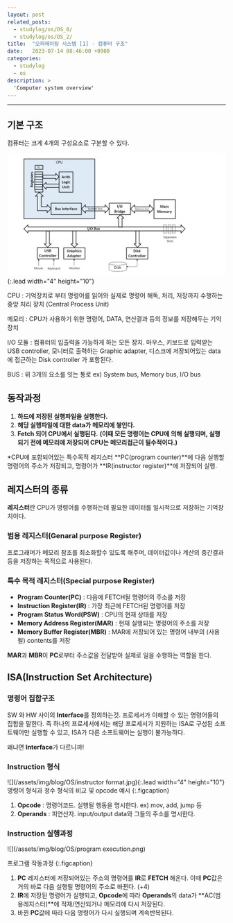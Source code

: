 ```yaml
---
layout: post
related_posts:
  - studylog/os/OS_0/
  - studylog/os/OS_2/
title:  "오퍼레이팅 시스템 [1] - 컴퓨터 구조"
date:   2023-07-14 08:46:00 +0900
categories: 
  - studylog
  - os
description: >
  'Computer system overview'
---
```

* * *
## 기본 구조
컴퓨터는 크게 4개의 구성요소로 구분할 수 있다.

![](/assets/img/blog/OS/CPU.jpg){:.lead width="4" height="10"}

CPU 
: 기억장치로 부터 명령어를 읽어와 실제로 명령어 해독, 처리, 저장까지 수행하는 중앙 처리 장치 (Central Process Unit) 

메모리 
: CPU가 사용하기 위한 명령어, DATA, 연산결과 등의 정보를 저장해두는 기억장치

I/O 모듈 
: 컴퓨터의 입출력을 가능하게 하는 모든 장치. 마우스, 키보드로 입력받는 USB controller, 모니터로 출력하는 Graphic adapter, 디스크에 저장되어있는 data에 접근하는 Disk controller 가 포함된다.

BUS 
: 위 3개의 요소를 잇는 통로 ex) System bus, Memory bus, I/O bus

## 동작과정

1. **하드에 저장된 실행파일을 실행한다.**
2. **해당 실행파일에 대한 data가 메모리에 쌓인다.**
3. **Fetch 되어 CPU에서 실행된다.**
**(이때 모든 명령어는 CPU에 의해 실행되며, 실행되기 전에 메모리에 저장되어 CPU는 메모리접근이 필수적이다.)**

 *CPU에 포함되어있는 특수목적 레지스터 **PC(program counter)**에 다음 실행할 명령어의 주소가 저장되고, 명령어가 **IR(instructor register)**에 저장되어 실행.

## 레지스터의 종류

**레지스터**란 CPU가 명령어를 수행하는데 필요한 데이터를 일시적으로 저장하는 기억장치이다.
  
### 범용 레지스터(Genaral purpose Register)
프로그래머가 메모리 참조를 최소화할수 있도록 해주며, 데이터값이나 계산의 중간결과등을 저장하는 목적으로 사용된다.

### 특수 목적 레지스터(Special purpose Register)
* **Program Counter(PC)** : 다음에 FETCH될 명령어의 주소를 저장
* **Instruction Register(IR)** : 가장 최근에 FETCH된 명령어를 저장
* **Program Status Word(PSW)** : CPU의 현재 상태를 저장
* **Memory Address Register(MAR)** : 현재 실행되는 명령어의 주소를 저장
* **Memory Buffer Register(MBR)** : MAR에 저장되어 있는 명령어 내부의 (사용될) contents를 저장

**MAR**과 **MBR**이 **PC**로부터 주소값을 전달받아 실제로 일을 수행하는 역할을 한다.

## ISA(Instruction Set Architecture)

### 명령어 집합구조

SW 와 HW 사이의 **Interface**를 정의하는것.  프로세서가 이해할 수 있는 명령어들의 집합을 말한다. 즉 하나의 프로세서에서는 해당 프로세서가 지원하는 ISA로 구성된 소프트웨어만 실행할 수 있고, ISA가 다른 소프트웨어는 실행이 불가능하다.

왜냐면 **Interface**가 다르니까!

### Instruction 형식

![](/assets/img/blog/OS/instructor format.jpg){:.lead width="4" height="10"} 
명령어 형식과 정수 형식의 비교 및 opcode 예시
{:.figcaption}

1. **Opcode** : 명령어코드. 실행될 행동을 명시한다. ex) mov, add, jump 등
2. **Operands** : 피연산자. input/output data와 그들의 주소를 명시한다.

### Instruction 실행과정

![](/assets/img/blog/OS/program execution.png)

프로그램 작동과정
{:.figcaption}

1. **PC** 레지스터에 저장되어있는 주소의 명령어를 **IR**로 **FETCH** 해온다. 이때 **PC**값은 거의 바로 다음 실행될 명령어의 주소로 바뀐다. (+4)
2. **IR**에 저장된 명령어가 실행되고, **Opcode**에 따라 **Operands**의 data가 **AC(범용레지스터)**에 적재/연산되거나 메모리에 다시 저장된다.
3. 바뀐 **PC**값에 따라 다음 명령어가 다시 실행되며 계속반복된다.